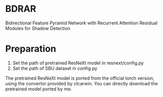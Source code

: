 # BDRAR
Bidirectional Feature Pyramid Network with Recurrent Attention Residual Modules for Shadow Detection


# Preparation
1. Set the path of pretrained ResNeXt model in resnext/config.py
2. Set the path of SBU dataset in config.py

The pretrained ResNeXt model is ported from the official torch version, using the convertor provided by clcarwin. You can directly download the pretrained model ported by me.
